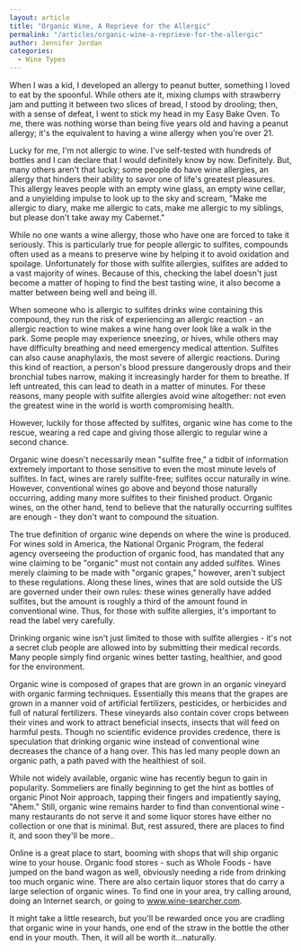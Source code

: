 ```yaml
---
layout: article
title: "Organic Wine, A Reprieve for the Allergic"
permalink: "/articles/organic-wine-a-reprieve-for-the-allergic"
author: Jennifer Jordan
categories:
  - Wine Types
---
```


When I was a kid, I developed an allergy to peanut butter, something I loved to eat by the spoonful. While others ate it, mixing clumps with strawberry jam and putting it between two slices of bread, I stood by drooling; then, with a sense of defeat, I went to stick my head in my Easy Bake Oven. To me, there was nothing worse than being five years old and having a peanut allergy; it's the equivalent to having a wine allergy when you're over 21.

Lucky for me, I'm not allergic to wine. I've self-tested with hundreds of bottles and I can declare that I would definitely know by now. Definitely. But, many others aren't that lucky; some people do have wine allergies, an allergy that hinders their ability to savor one of life's greatest pleasures. This allergy leaves people with an empty wine glass, an empty wine cellar, and a unyielding impulse to look up to the sky and scream, "Make me allergic to diary, make me allergic to cats, make me allergic to my siblings, but please don't take away my Cabernet."

While no one wants a wine allergy, those who have one are forced to take it seriously. This is particularly true for people allergic to sulfites, compounds often used as a means to preserve wine by helping it to avoid oxidation and spoilage. Unfortunately for those with sulfite allergies, sulfites are added to a vast majority of wines. Because of this, checking the label doesn't just become a matter of hoping to find the best tasting wine, it also become a matter between being well and being ill.

When someone who is allergic to sulfites drinks wine containing this compound, they run the risk of experiencing an allergic reaction - an allergic reaction to wine makes a wine hang over look like a walk in the park. Some people may experience sneezing, or hives, while others may have difficulty breathing and need emergency medical attention. Sulfites can also cause anaphylaxis, the most severe of allergic reactions. During this kind of reaction, a person's blood pressure dangerously drops and their bronchial tubes narrow, making it increasingly harder for them to breathe. If left untreated, this can lead to death in a matter of minutes. For these reasons, many people with sulfite allergies avoid wine altogether: not even the greatest wine in the world is worth compromising health.

However, luckily for those affected by sulfites, organic wine has come to the rescue, wearing a red cape and giving those allergic to regular wine a second chance.

Organic wine doesn't necessarily mean "sulfite free," a tidbit of information extremely important to those sensitive to even the most minute levels of sulfites. In fact, wines are rarely sulfite-free; sulfites occur naturally in wine. However, conventional wines go above and beyond those naturally occurring, adding many more sulfites to their finished product. Organic wines, on the other hand, tend to believe that the naturally occurring sulfites are enough - they don't want to compound the situation.

The true definition of organic wine depends on where the wine is produced. For wines sold in America, the National Organic Program, the federal agency overseeing the production of organic food, has mandated that any wine claiming to be "organic" must not contain any added sulfites. Wines merely claiming to be made with "organic grapes," however, aren't subject to these regulations. Along these lines, wines that are sold outside the US are governed under their own rules: these wines generally have added sulfites, but the amount is roughly a third of the amount found in conventional wine. Thus, for those with sulfite allergies, it's important to read the label very carefully.

Drinking organic wine isn't just limited to those with sulfite allergies - it's not a secret club people are allowed into by submitting their medical records. Many people simply find organic wines better tasting, healthier, and good for the environment.

Organic wine is composed of grapes that are grown in an organic vineyard with organic farming techniques. Essentially this means that the grapes are grown in a manner void of artificial fertilizers, pesticides, or herbicides and full of natural fertilizers. These vineyards also contain cover crops between their vines and work to attract beneficial insects, insects that will feed on harmful pests. Though no scientific evidence provides credence, there is speculation that drinking organic wine instead of conventional wine decreases the chance of a hang over. This has led many people down an organic path, a path paved with the healthiest of soil.

While not widely available, organic wine has recently begun to gain in popularity. Sommeliers are finally beginning to get the hint as bottles of organic Pinot Noir approach, tapping their fingers and impatiently saying, "Ahem." Still, organic wine remains harder to find than conventional wine - many restaurants do not serve it and some liquor stores have either no collection or one that is minimal. But, rest assured, there are places to find it, and soon they'll be more..

Online is a great place to start, booming with shops that will ship organic wine to your house. Organic food stores - such as Whole Foods - have jumped on the band wagon as well, obviously needing a ride from drinking too much organic wine. There are also certain liquor stores that do carry a large selection of organic wines. To find one in your area, try calling around, doing an Internet search, or going to www.wine-searcher.com.

It might take a little research, but you'll be rewarded once you are cradling that organic wine in your hands, one end of the straw in the bottle the other end in your mouth. Then, it will all be worth it...naturally.
